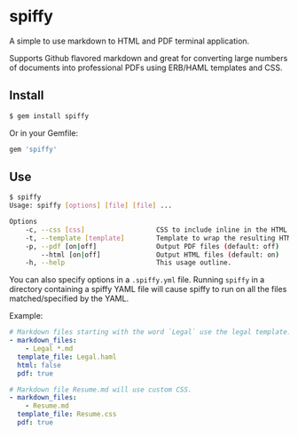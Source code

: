 # spiffy
A simple to use markdown to HTML and PDF terminal application.

Supports Github flavored markdown and great for converting large numbers of documents into professional PDFs using ERB/HAML templates and CSS.

## Install

```bash
$ gem install spiffy
```

Or in your Gemfile:
```bash
gem 'spiffy'
```

## Use

```bash
$ spiffy
Usage: spiffy [options] [file] [file] ...

Options
    -c, --css [css]                  CSS to include inline in the HTML file output
    -t, --template [template]        Template to wrap the resulting HTML
    -p, --pdf [on|off]               Output PDF files (default: off)
        --html [on|off]              Output HTML files (default: on)
    -h, --help                       This usage outline.
```

You can also specify options in a `.spiffy.yml` file. Running `spiffy` in a directory containing a spiffy YAML file will cause spiffy to run on all the files matched/specified by the YAML.

Example:

```yaml
# Markdown files starting with the word `Legal` use the legal template.
- markdown_files:
    - Legal *.md
  template_file: Legal.haml
  html: false
  pdf: true

# Markdown file Resume.md will use custom CSS.
- markdown_files:
    - Resume.md
  template_file: Resume.css
  pdf: true
```
